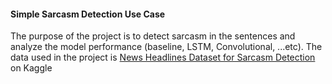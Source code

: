 #### Simple Sarcasm Detection Use Case 
The purpose of the project is to detect sarcasm in the sentences and analyze the model performance (baseline, LSTM, Convolutional, ...etc).
The data used in the project is [News Headlines Dataset for Sarcasm Detection](https://www.kaggle.com/rmisra/news-headlines-dataset-for-sarcasm-detection) on Kaggle



